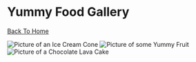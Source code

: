 # Yummy Food Gallery
[Back To Home](/)

![Picture of an Ice Cream Cone](https://images.pexels.com/photos/1739347/pexels-photo-1739347.jpeg?cs=srgb&dl=photo-of-person-holding-ice-cream-1739347.jpg&fm=jpg)
![Picture of some Yummy Fruit](https://static.pexels.com/photos/40563/bananas-dessert-ice-cream-fruit-40563-landscape.jpeg)
![Picture of a Chocolate Lava Cake](https://www.goodfreephotos.com/albums/food/food-lava-cake-with-raspberries.jpg)
